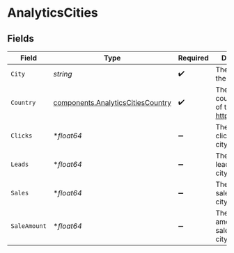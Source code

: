 # AnalyticsCities


## Fields

| Field                                                                                  | Type                                                                                   | Required                                                                               | Description                                                                            |
| -------------------------------------------------------------------------------------- | -------------------------------------------------------------------------------------- | -------------------------------------------------------------------------------------- | -------------------------------------------------------------------------------------- |
| `City`                                                                                 | *string*                                                                               | :heavy_check_mark:                                                                     | The name of the city                                                                   |
| `Country`                                                                              | [components.AnalyticsCitiesCountry](../../models/components/analyticscitiescountry.md) | :heavy_check_mark:                                                                     | The 2-letter country code of the city: https://d.to/geo                                |
| `Clicks`                                                                               | **float64*                                                                             | :heavy_minus_sign:                                                                     | The number of clicks from this city                                                    |
| `Leads`                                                                                | **float64*                                                                             | :heavy_minus_sign:                                                                     | The number of leads from this city                                                     |
| `Sales`                                                                                | **float64*                                                                             | :heavy_minus_sign:                                                                     | The number of sales from this city                                                     |
| `SaleAmount`                                                                           | **float64*                                                                             | :heavy_minus_sign:                                                                     | The total amount of sales from this city, in cents                                     |